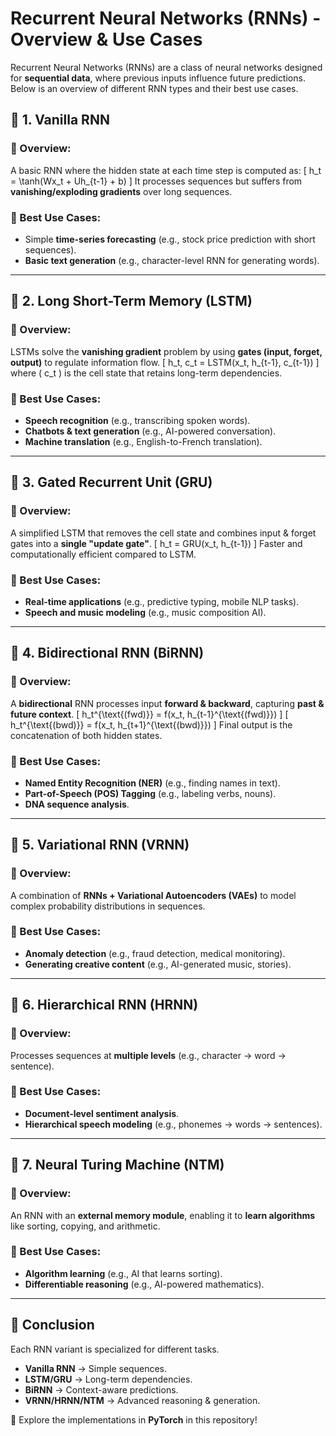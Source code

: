 # Recurrent Neural Networks (RNNs) - Overview & Use Cases

Recurrent Neural Networks (RNNs) are a class of neural networks designed for **sequential data**, where previous inputs influence future predictions. Below is an overview of different RNN types and their best use cases.

## 📌 1. Vanilla RNN
### 🔹 Overview:
A basic RNN where the hidden state at each time step is computed as:
   \[
   h_t = \tanh(Wx_t + Uh_{t-1} + b)
   \]
It processes sequences but suffers from **vanishing/exploding gradients** over long sequences.

### 🎯 Best Use Cases:
- Simple **time-series forecasting** (e.g., stock price prediction with short sequences).
- **Basic text generation** (e.g., character-level RNN for generating words).

---

## 📌 2. Long Short-Term Memory (LSTM)
### 🔹 Overview:
LSTMs solve the **vanishing gradient** problem by using **gates (input, forget, output)** to regulate information flow.
   \[
   h_t, c_t = LSTM(x_t, h_{t-1}, c_{t-1})
   \]
where \( c_t \) is the cell state that retains long-term dependencies.

### 🎯 Best Use Cases:
- **Speech recognition** (e.g., transcribing spoken words).
- **Chatbots & text generation** (e.g., AI-powered conversation).
- **Machine translation** (e.g., English-to-French translation).

---

## 📌 3. Gated Recurrent Unit (GRU)
### 🔹 Overview:
A simplified LSTM that removes the cell state and combines input & forget gates into a **single "update gate"**.
   \[
   h_t = GRU(x_t, h_{t-1})
   \]
Faster and computationally efficient compared to LSTM.

### 🎯 Best Use Cases:
- **Real-time applications** (e.g., predictive typing, mobile NLP tasks).
- **Speech and music modeling** (e.g., music composition AI).

---

## 📌 4. Bidirectional RNN (BiRNN)
### 🔹 Overview:
A **bidirectional** RNN processes input **forward & backward**, capturing **past & future context**.
   \[
   h_t^{\text{(fwd)}} = f(x_t, h_{t-1}^{\text{(fwd)}})
   \]
   \[
   h_t^{\text{(bwd)}} = f(x_t, h_{t+1}^{\text{(bwd)}})
   \]
Final output is the concatenation of both hidden states.

### 🎯 Best Use Cases:
- **Named Entity Recognition (NER)** (e.g., finding names in text).
- **Part-of-Speech (POS) Tagging** (e.g., labeling verbs, nouns).
- **DNA sequence analysis**.

---

## 📌 5. Variational RNN (VRNN)
### 🔹 Overview:
A combination of **RNNs + Variational Autoencoders (VAEs)** to model complex probability distributions in sequences.

### 🎯 Best Use Cases:
- **Anomaly detection** (e.g., fraud detection, medical monitoring).
- **Generating creative content** (e.g., AI-generated music, stories).

---

## 📌 6. Hierarchical RNN (HRNN)
### 🔹 Overview:
Processes sequences at **multiple levels** (e.g., character → word → sentence).

### 🎯 Best Use Cases:
- **Document-level sentiment analysis**.
- **Hierarchical speech modeling** (e.g., phonemes → words → sentences).

---

## 📌 7. Neural Turing Machine (NTM)
### 🔹 Overview:
An RNN with an **external memory module**, enabling it to **learn algorithms** like sorting, copying, and arithmetic.

### 🎯 Best Use Cases:
- **Algorithm learning** (e.g., AI that learns sorting).
- **Differentiable reasoning** (e.g., AI-powered mathematics).

---

## 🚀 Conclusion
Each RNN variant is specialized for different tasks.  
- **Vanilla RNN** → Simple sequences.  
- **LSTM/GRU** → Long-term dependencies.  
- **BiRNN** → Context-aware predictions.  
- **VRNN/HRNN/NTM** → Advanced reasoning & generation.  

🔗 Explore the implementations in **PyTorch** in this repository!
